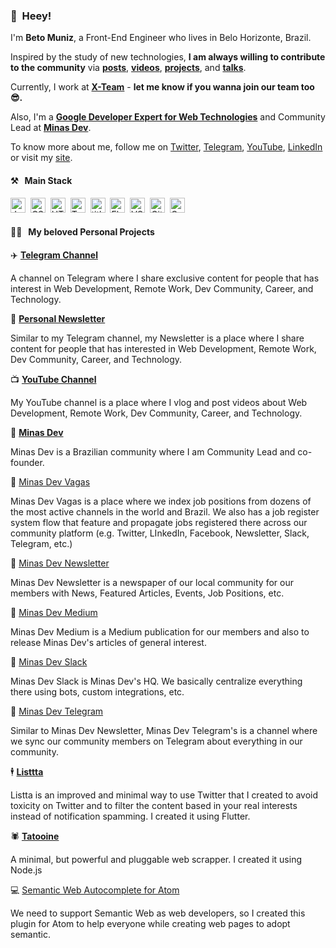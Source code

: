 ### 👋&nbsp;&nbsp;Heey!

I'm **Beto Muniz**, a Front-End Engineer who lives in Belo Horizonte, Brazil.

Inspired by the study of new technologies, **I am always willing to contribute to the community** via **[posts](https://betomuniz.com/blog)**, **[videos](https://www.youtube.com/c/betomuniz)**, **[projects](https://betomuniz.com/projects)**, and **[talks](https://betomuniz.com/talks)**.

Currently, I work at **[X-Team](https://x-team.com/)** - **let me know if you wanna join our team too 😎.** 

Also, I'm a **[Google Developer Expert for Web Technologies](https://developers.google.com/community/experts/directory/profile/profile-beto_muniz)** and Community Lead at **[Minas Dev](https://minasdev.org)**.

To know more about me, follow me on [Twitter](https://twitter.com/obetomuniz), [Telegram](https://t.me.com/obetomuniz_drops), [YouTube](https://www.youtube.com/c/betomuniz), [LinkedIn](https://www.linkedin.com/in/obetomuniz) or visit my [site](https://betomuniz.com).

#### ⚒&nbsp;&nbsp;&nbsp;Main Stack
  
<img alt="JavaScript" title="JavaScript" src="https://user-images.githubusercontent.com/1680157/87443764-4af82c80-c5cc-11ea-82c2-c368ee12cf6d.png" height="24">&nbsp;&nbsp;<img alt="CSS" title="CSS" src="https://user-images.githubusercontent.com/1680157/87443759-4a5f9600-c5cc-11ea-8ae0-715433c1f781.png" height="24">&nbsp;&nbsp;<img alt="HTML" title="HTML" src="https://user-images.githubusercontent.com/1680157/87443762-4af82c80-c5cc-11ea-85cf-57be0e83c169.png" height="24">&nbsp;&nbsp;<img alt="TypeScript" title="TypeScript" src="https://user-images.githubusercontent.com/1680157/87443766-4af82c80-c5cc-11ea-8a13-a651f150fa99.png" height="24">&nbsp;&nbsp;<img alt=" title=" title="Node.js" src="https://user-images.githubusercontent.com/1680157/87443758-4a5f9600-c5cc-11ea-8f63-92e126a1145b.png" height="24">&nbsp;&nbsp;<img alt="Flutter" title="Flutter" src="https://user-images.githubusercontent.com/1680157/87443756-49c6ff80-c5cc-11ea-9052-ecd76bb5ce81.png" height="24">&nbsp;&nbsp;<img alt="VS Code" title="VS Code" src="https://user-images.githubusercontent.com/1680157/87443751-492e6900-c5cc-11ea-9854-f82d4d921133.png" height="24">&nbsp;&nbsp;<img alt="Git" title="Git" src="https://user-images.githubusercontent.com/1680157/87443755-49c6ff80-c5cc-11ea-954a-579f7c72873a.png" height="24">&nbsp;&nbsp;<img alt="Google Chrome" title="Google Chrome" src="https://user-images.githubusercontent.com/1680157/87443745-47fd3c00-c5cc-11ea-878f-44f34572775e.png" height="24">

#### 👨‍💻&nbsp;&nbsp;&nbsp;My beloved Personal Projects

✈️ **[Telegram Channel](https://t.me/obetomuniz_drops)**

A channel on Telegram where I share exclusive content for people that has interest in Web Development, Remote Work, Dev Community, Career, and Technology.

📰 **[Personal Newsletter](https://betomuniz.us10.list-manage.com/subscribe/post?u=272246eec42af04685103c358&id=ab6499fbe1)**

Similar to my Telegram channel, my Newsletter is a place where I share content for people that has interested in Web Development, Remote Work, Dev Community, Career, and Technology.

📺 **[YouTube Channel](https://www.youtube.com/c/betomuniz)**

My YouTube channel is a place where I vlog and post videos about Web Development, Remote Work, Dev Community, Career, and Technology.

🔺 **[Minas Dev](https://minadev.org)**

Minas Dev is a Brazilian community where I am Community Lead and co-founder.

🔺 [Minas Dev Vagas](https://minadev.org/vagas)

Minas Dev Vagas is a place where we index job positions from dozens of the most active channels in the world and Brazil. We also has a job register system flow that feature and propagate jobs registered there across our community platform (e.g. Twitter, LInkedIn, Facebook, Newsletter, Slack, Telegram, etc.)

🔺 [Minas Dev Newsletter](https://minadev.org)

Minas Dev Newsletter is a newspaper of our local community for our members with News, Featured Articles, Events, Job Positions, etc.

🔺 [Minas Dev Medium](https://medium.org/minasdev)

Minas Dev Medium is a Medium publication for our members and also to release Minas Dev's articles of general interest.

🔺 [Minas Dev Slack](https://minadev.org/slack)

Minas Dev Slack is Minas Dev's HQ. We basically centralize everything there using bots, custom integrations, etc. 

🔺 [Minas Dev Telegram](https://t.me/minasdev)

Similar to Minas Dev Newsletter, Minas Dev Telegram's is a channel where we sync our community members on Telegram about everything in our community.

🕴 **[Listtta](https://listtta.com)**

Listta is an improved and minimal way to use Twitter that I created to avoid toxicity on Twitter and to filter the content based in your real interests instead of notification spamming. I created it using Flutter.

🕷 **[Tatooine](https://github.com/obetomuniz/tatooine)**

A minimal, but powerful and pluggable web scrapper. I created it using Node.js

💻 [Semantic Web Autocomplete for Atom](https://github.com/obetomuniz/autocomplete-semantic-web)

We need to support Semantic Web as web developers, so I created this plugin for Atom to help everyone while creating web pages to adopt semantic.
